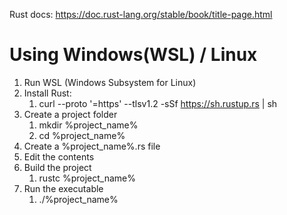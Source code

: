 Rust docs: https://doc.rust-lang.org/stable/book/title-page.html

# Using Windows(WSL) / Linux
1) Run WSL (Windows Subsystem for Linux)
2) Install Rust:
    1) curl --proto '=https' --tlsv1.2 -sSf https://sh.rustup.rs | sh
3) Create a project folder
    1) mkdir %project_name%
    2) cd %project_name%
4) Create a %project_name%.rs file
5) Edit the contents
6) Build the project
    1) rustc %project_name%
7) Run the executable 
    1) ./%project_name%